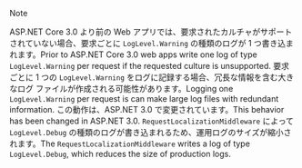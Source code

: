 > [!NOTE]
> <span data-ttu-id="a849a-101">ASP.NET Core 3.0 より前の Web アプリでは、要求されたカルチャがサポートされていない場合、要求ごとに `LogLevel.Warning` の種類のログが 1 つ書き込まれます。</span><span class="sxs-lookup"><span data-stu-id="a849a-101">Prior to ASP.NET Core 3.0 web apps write one log of type `LogLevel.Warning` per request if the requested culture is unsupported.</span></span> <span data-ttu-id="a849a-102">要求ごとに 1 つの `LogLevel.Warning` をログに記録する場合、冗長な情報を含む大きなログ ファイルが作成される可能性があります。</span><span class="sxs-lookup"><span data-stu-id="a849a-102">Logging one `LogLevel.Warning` per request is can make large log files with redundant information.</span></span> <span data-ttu-id="a849a-103">この動作は、ASP.NET 3.0 で変更されています。</span><span class="sxs-lookup"><span data-stu-id="a849a-103">This behavior has been changed in ASP.NET 3.0.</span></span> <span data-ttu-id="a849a-104">`RequestLocalizationMiddleware` によって `LogLevel.Debug` の種類のログが書き込まれるため、運用ログのサイズが縮小されます。</span><span class="sxs-lookup"><span data-stu-id="a849a-104">The `RequestLocalizationMiddleware` writes a log of type `LogLevel.Debug`, which reduces the size of production logs.</span></span>